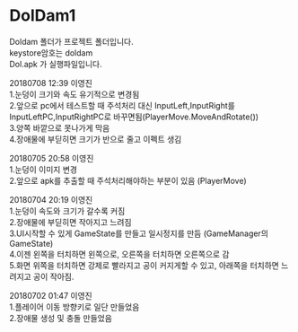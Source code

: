 # DolDam1

Doldam 폴더가 프로젝트 폴더입니다.  
keystore암호는 doldam  
Dol.apk 가 실행파일입니다.


20180708 12:39 이영진  
1.눈덩이 크기와 속도 유기적으로 변경됨  
2.앞으로 pc에서 테스트할 때 주석처리 대신 InputLeft,InputRight를 InputLeftPC,InputRightPC로 바꾸면됨(PlayerMove.MoveAndRotate())  
3.양쪽 바깥으로 못나가게 막음  
4.장애물에 부딛히면 크기가 반으로 줄고 이펙트 생김  


20180705 20:58 이영진  
1.눈덩이 이미지 변경  
2.앞으로 apk를 추출할 때 주석처리해야하는 부분이 있음 (PlayerMove)


20180704 20:19 이영진  
1.눈덩이 속도와 크기가 갈수록 커짐  
2.장애물에 부딛히면 작아지고 느려짐  
3.UI시작할 수 있게 GameState를 만들고 일시정지를 만듬 (GameManager의 GameState)  
4.이젠 왼쪽을 터치하면 왼쪽으로, 오른쪽을 터치하면 오른쪽으로 감  
5.화면 위쪽을 터치하면 강제로 빨라지고 공이 커지게할 수 있고, 아래쪽을 터치하면 느려지고 공이 작아짐.  


20180702 01:47 이영진  
1.플레이어 이동 방향키로 일단 만들었음  
2.장애물 생성 및 충돌 만들었음  
